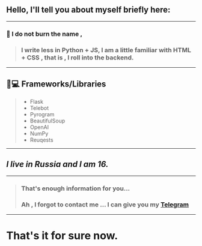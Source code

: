 ## Hello, I'll tell you about myself briefly here:
___
### 🤨 I do not burn the name ,
> ### I write less in Python + JS, I am a little familiar with HTML + CSS , that is , I roll into the backend.
___
## 👩💻 Frameworks/Libraries
> * Flask
> * Telebot
> * Pyrogram
> * BeautifulSoup
> * OpenAI 
> * NumPy
> * Reuqests
___
## *I live in Russia and I am 16.*
___
> ### That's enough information for you...
> ### Ah , I forgot to contact me ...  I can give you my [Telegram](https://t.me/TBOY_AH6EJ_UHTEPHETA)
___
# That's it for sure now.
